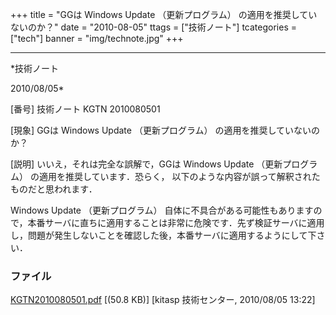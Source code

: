 ﻿+++
title = "GGは Windows Update （更新プログラム） の適用を推奨していないのか？"
date = "2010-08-05"
ttags = ["技術ノート"]
tcategories = ["tech"]
banner = "img/technote.jpg"
+++

-----------------------------------------------------------------------------------------------------------------------------

*技術ノート

2010/08/05*


[番号]
技術ノート KGTN 2010080501

[現象]
GGは Windows Update （更新プログラム） の適用を推奨していないのか？

[説明]
いいえ，それは完全な誤解で，GGは Windows Update （更新プログラム）
の適用を推奨しています．恐らく，
以下のような内容が誤って解釈されたものだと思われます．

Windows Update （更新プログラム）
自体に不具合がある可能性もありますので，本番サーバに直ちに適用することは非常に危険です．先ず検証サーバに適用し，問題が発生しないことを確認した後，本番サーバに適用するようにして下さい．


### ファイル

 
 


[KGTN2010080501.pdf](http://techreport.kitasp.net/attachments/download/259/KGTN2010080501.pdf)
 [(50.8 KB)] [kitasp 技術センター, 2010/08/05
13:22]


 


 

